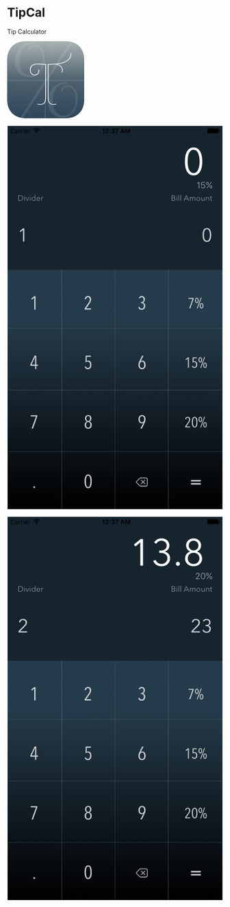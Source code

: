 # TipCal

Tip Calculator

![alt text](https://github.com/sine27/TipCal/blob/master/TicCal/Assets.xcassets/AppIcon.appiconset/Icon-60%403x60%403x.png?raw=true "Demo")

![alt text](https://github.com/sine27/TipCal/blob/master/image/Simulator%20Screen%20Shot%20Feb%2013%2C%202016%2C%2012.37.18%20AM.png?raw=true "Demo")

![alt text](https://github.com/sine27/TipCal/blob/master/image/Simulator%20Screen%20Shot%20Feb%2013%2C%202016%2C%2012.37.33%20AM.png?raw=true "Demo")
